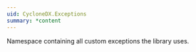 ```yaml
---
uid: CycloneDX.Exceptions
summary: *content
---
```

Namespace containing all custom exceptions the library uses.